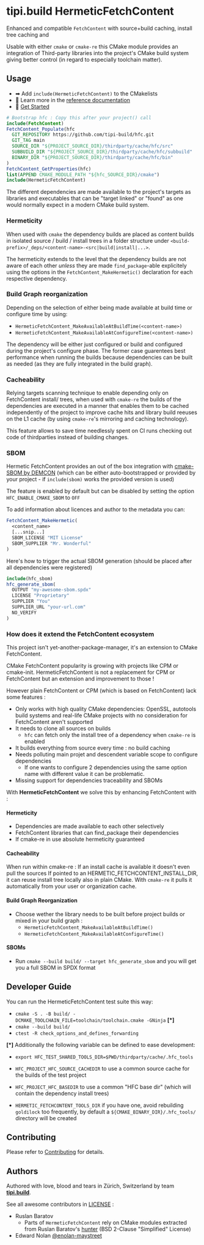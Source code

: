 # tipi.build HermeticFetchContent

Enhanced and compatible `FetchContent` with source+build caching, install tree caching and  

Usable with either `cmake` or `cmake-re` this CMake module provides an 
integration of  Third-party libraries into the project's CMake build system 
giving better control (in regard to especially toolchain matter).

## Usage

* ➡ Add `include(HermeticFetchContent)` to the CMakelists
* 📘 Learn more in the [reference documentation](https://tipi-build.github.io/hfc/)
* 🚀 [Get Started](./example/get-started/)
```cmake
# Bootstrap hfc : Copy this after your project() call
include(FetchContent)
FetchContent_Populate(hfc
  GIT_REPOSITORY https://github.com/tipi-build/hfc.git
  GIT_TAG main
  SOURCE_DIR "${PROJECT_SOURCE_DIR}/thirdparty/cache/hfc/src"
  SUBBUILD_DIR "${PROJECT_SOURCE_DIR}/thirdparty/cache/hfc/subbuild"
  BINARY_DIR "${PROJECT_SOURCE_DIR}/thirdparty/cache/hfc/bin"
)
FetchContent_GetProperties(hfc)
list(APPEND CMAKE_MODULE_PATH "${hfc_SOURCE_DIR}/cmake")
include(HermeticFetchContent)
```

The different dependencies are made available to the project's targets as 
libraries and executables that can be "target linked" or "found" as one would 
normally expect in a modern CMake build system.

### Hermeticity

When used with `cmake` the dependency builds are placed as content builds in 
isolated source / build / install trees in a folder structure under
`<build-prefix>/_deps/<content-name>-<src|build|install|...>`.
 
The hermeticity extends to the level that the dependency builds are not aware
of each other *unless* they are made `find_package`-able explicitely using 
the options in the `FetchContent_MakeHermetic()` declaration for each
respective dependency.

### Build Graph reorganization

Depending on the selection of either being made available at build time or 
configure time by using:

  * `HermeticFetchContent_MakeAvailableAtBuildTime(<content-name>)`
  * `HermeticFetchContent_MakeAvailableAtConfigureTime(<content-name>)`

The dependency will be either just configured or build and configured during the
project's configure phase. The former case guarentees best performance when 
running the builds because dependencies can be built as needed (as they are 
fully integrated in the build graph).

### Cacheability

Relying targets scanning technique to enable depending only on FetchContent 
install/ trees, when used with `cmake-re` the builds of the dependencies are
executed in a manner that enables them to be cached independently of the project
to improve cache hits and library build reeuses on the L1 cache (by using
 `cmake-re`'s mirroring and caching technology).

This feature allows to save time needlessly spent on CI runs checking out code
of thirdparties instead of building changes.

### SBOM

Hermetic FetchContent provides an out of the box integration with 
[cmake-SBOM by DEMCON](https://github.com/DEMCON/cmake-sbom.git) (which can be 
either auto-bootstrapped or provided by your project - if `include(sbom)` works
the provided version is used)

The feature is enabled by default but can be disabled by setting the option
`HFC_ENABLE_CMAKE_SBOM` to `OFF`

To add information about licences and author to the metadata you can:

```cmake
FetchContent_MakeHermetic(
  <content_name>
  [...snip...]
  SBOM_LICENSE "MIT License"
  SBOM_SUPPLIER "Mr. Wonderful"
)
```

Here's how to trigger the actual SBOM generation (should be placed after all dependencies were registered)

```cmake
include(hfc_sbom)
hfc_generate_sbom(
  OUTPUT "my-awesome-sbom.spdx"
  LICENSE "Proprietary"
  SUPPLIER "You"
  SUPPLIER_URL "your-url.com"
  NO_VERIFY
)
```

### How does it extend the FetchContent ecosystem
This project isn't yet-another-package-manager, it's an extension to CMake FetchContent.

CMake FetchContent popularity is growing with projects like CPM or cmake-init. HermeticFetchContent is not a replacement for CPM or FetchContent but an extension and improvement to those !

However plain FetchContent or CPM (which is based on FetchContent) lack some features :
  - Only works with high quality CMake dependencies: OpenSSL, autotools build systems and real-life CMake projects with no consideration for FetchContent aren't supported
  - It needs to clone all sources on builds
    * `hfc` can fetch only the install tree of a dependency when `cmake-re` is enabled
  - It builds everything from source every time : no build caching
  - Needs polluting main projet and descendent variable scope to configure dependencies
    * If one wants to configure 2 dependencies using the same option name with different value it can be problematic.
  - Missing support for dependencies traceability and SBOMs

With **HermeticFetchContent** we solve this by enhancing FetchContent with :
#### Hermeticity
  - Dependencies are made available to each other selectively
  - FetchContent libraries that can find_package their dependencies
  - If cmake-re in use absolute hermeticity guaranteed

#### Cacheability
When run within cmake-re : If an install cache is available it doesn't even pull the sources
If pointed to an HERMETIC_FETCHCONTENT_INSTALL_DIR, it can reuse install tree locally also in plain CMake. With `cmake-re` it pulls it automatically from your user or organization cache. 

#### Build Graph Reorganization
  - Choose wether the library needs to be built before project builds or mixed in your build graph :
    - `HermeticFetchContent_MakeAvailableAtBuildTime()`
    - `HermeticFetchContent_MakeAvailableAtConfigureTime()`

#### SBOMs
  - Run `cmake --build build/ --target hfc_generate_sbom` and you will get you a full SBOM in SPDX format

## Developer Guide

You can run the HermeticFetchContent test suite this way:

  * `cmake -S . -B build/ -DCMAKE_TOOLCHAIN_FILE=toolchain/toolchain.cmake -GNinja` **[*]** 
  * `cmake --build build/`
  * `ctest -R check_options_and_defines_forwarding`


**[*]** Additionally the following variable can be defined to ease development:

  * `export HFC_TEST_SHARED_TOOLS_DIR=$PWD/thirdparty/cache/.hfc_tools`

  * `HFC_PROJECT_HFC_SOURCE_CACHEDIR` to use a common source cache for the builds of the test project 
  * `HFC_PROJECT_HFC_BASEDIR` to use a common "HFC base dir" (which will contain the dependency install trees)
  * `HERMETIC_FETCHCONTENT_TOOLS_DIR` if you have one, avoid rebuilding `goldilock` too frequently, by default a `${CMAKE_BINARY_DIR}/.hfc_tools/` directory will be created

## Contributing

Please refer to [Contributing](./CONTRIBUTING.md) for details.

## Authors

Authored with love, blood and tears in Zürich, Switzerland by team **[tipi.build](https://tipi.build)**.

See all awesome contributors in [LICENSE](./LICENSE) :
* Ruslan Baratov
  * Parts of `HermeticFetchContent` rely on CMake modules extracted from
    Ruslan Baratov's [hunter](https://github.com/ruslo/hunter)
    (BSD 2-Clause "Simplified" License)
* Edward Nolan [@enolan-maystreet](https://github.com/enolan-maystreet)
